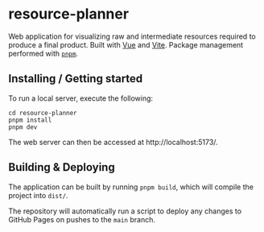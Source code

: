# resource-planner

Web application for visualizing raw and intermediate resources required to produce a final product.
Built with [Vue](https://vuejs.org/) and [Vite](https://vite.dev/). Package management performed with [`pnpm`](https://pnpm.io/).

## Installing / Getting started

To run a local server, execute the following:

```shell
cd resource-planner
pnpm install
pnpm dev
```

The web server can then be accessed at http://localhost:5173/.

## Building & Deploying

The application can be built by running `pnpm build`, which will compile the project into `dist/`.

The repository will automatically run a script to deploy any changes to GitHub Pages on pushes to the `main` branch.

